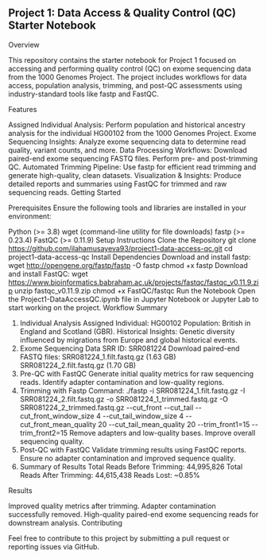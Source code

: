 ## Project 1: Data Access & Quality Control (QC) Starter Notebook

Overview

This repository contains the starter notebook for Project 1 focused on accessing and performing quality control (QC) on exome sequencing data from the 1000 Genomes Project. The project includes workflows for data access, population analysis, trimming, and post-QC assessments using industry-standard tools like fastp and FastQC.

Features

Assigned Individual Analysis:
Perform population and historical ancestry analysis for the individual HG00102 from the 1000 Genomes Project.
Exome Sequencing Insights:
Analyze exome sequencing data to determine read quality, variant counts, and more.
Data Processing Workflows:
Download paired-end exome sequencing FASTQ files.
Perform pre- and post-trimming QC.
Automated Trimming Pipeline:
Use fastp for efficient read trimming and generate high-quality, clean datasets.
Visualization & Insights:
Produce detailed reports and summaries using FastQC for trimmed and raw sequencing reads.
Getting Started

Prerequisites
Ensure the following tools and libraries are installed in your environment:

Python (>= 3.8)
wget (command-line utility for file downloads)
fastp (>= 0.23.4)
FastQC (>= 0.11.9)
Setup Instructions
Clone the Repository
git clone https://github.com/ilahamusayeva93/project1-data-access-qc.git
cd project1-data-access-qc
Install Dependencies
Download and install fastp:
wget http://opengene.org/fastp/fastp -O fastp
chmod +x fastp
Download and install FastQC:
wget https://www.bioinformatics.babraham.ac.uk/projects/fastqc/fastqc_v0.11.9.zip
unzip fastqc_v0.11.9.zip
chmod +x FastQC/fastqc
Run the Notebook Open the Project1-DataAccessQC.ipynb file in Jupyter Notebook or Jupyter Lab to start working on the project.
Workflow Summary

1. Individual Analysis
Assigned Individual: HG00102
Population: British in England and Scotland (GBR).
Historical Insights: Genetic diversity influenced by migrations from Europe and global historical events.
2. Exome Sequencing Data
SRR ID: SRR081224
Download paired-end FASTQ files:
SRR081224_1.filt.fastq.gz (1.63 GB)
SRR081224_2.filt.fastq.gz (1.70 GB)
3. Pre-QC with FastQC
Generate initial quality metrics for raw sequencing reads.
Identify adapter contamination and low-quality regions.
4. Trimming with Fastp
Command:
./fastp -i SRR081224_1.filt.fastq.gz -I SRR081224_2.filt.fastq.gz -o SRR081224_1_trimmed.fastq.gz -O SRR081224_2_trimmed.fastq.gz --cut_front --cut_tail --cut_front_window_size 4 --cut_tail_window_size 4 --cut_front_mean_quality 20 --cut_tail_mean_quality 20 --trim_front1=15 --trim_front2=15
Remove adapters and low-quality bases.
Improve overall sequencing quality.
5. Post-QC with FastQC
Validate trimming results using FastQC reports.
Ensure no adapter contamination and improved sequence quality.
6. Summary of Results
Total Reads Before Trimming: 44,995,826
Total Reads After Trimming: 44,615,438
Reads Lost: ~0.85%

Results

Improved quality metrics after trimming.
Adapter contamination successfully removed.
High-quality paired-end exome sequencing reads for downstream analysis.
Contributing

Feel free to contribute to this project by submitting a pull request or reporting issues via GitHub.
